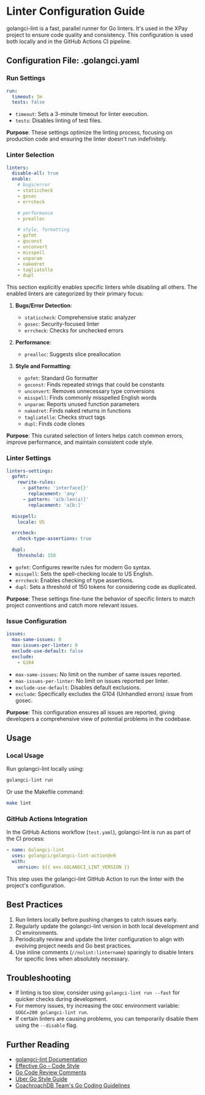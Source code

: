 # Linter Configuration Guide

golangci-lint is a fast, parallel runner for Go linters. It's used in the XPay project to ensure code quality and consistency. This configuration is used both locally and in the GitHub Actions CI pipeline.

## Configuration File: .golangci.yaml

### Run Settings

```yaml
run:
  timeout: 3m
  tests: false
```

- `timeout`: Sets a 3-minute timeout for linter execution.
- `tests`: Disables linting of test files.

**Purpose**: These settings optimize the linting process, focusing on production code and ensuring the linter doesn't run indefinitely.

### Linter Selection

```yaml
linters:
  disable-all: true
  enable:
    # bugs/error
    - staticcheck
    - gosec
    - errcheck

    # performance
    - prealloc

    # style, formatting
    - gofmt
    - goconst
    - unconvert
    - misspell
    - unparam
    - nakedret
    - tagliatelle
    - dupl
```

This section explicitly enables specific linters while disabling all others. The enabled linters are categorized by their primary focus:

1. **Bugs/Error Detection**:
   - `staticcheck`: Comprehensive static analyzer
   - `gosec`: Security-focused linter
   - `errcheck`: Checks for unchecked errors

2. **Performance**:
   - `prealloc`: Suggests slice preallocation

3. **Style and Formatting**:
   - `gofmt`: Standard Go formatter
   - `goconst`: Finds repeated strings that could be constants
   - `unconvert`: Removes unnecessary type conversions
   - `misspell`: Finds commonly misspelled English words
   - `unparam`: Reports unused function parameters
   - `nakedret`: Finds naked returns in functions
   - `tagliatelle`: Checks struct tags
   - `dupl`: Finds code clones

**Purpose**: This curated selection of linters helps catch common errors, improve performance, and maintain consistent code style.

### Linter Settings

```yaml
linters-settings:
  gofmt:
    rewrite-rules:
      - pattern: 'interface{}'
        replacement: 'any'
      - pattern: 'a[b:len(a)]'
        replacement: 'a[b:]'

  misspell:
    locale: US

  errcheck:
    check-type-assertions: true

  dupl:
    threshold: 150
```

- `gofmt`: Configures rewrite rules for modern Go syntax.
- `misspell`: Sets the spell-checking locale to US English.
- `errcheck`: Enables checking of type assertions.
- `dupl`: Sets a threshold of 150 tokens for considering code as duplicated.

**Purpose**: These settings fine-tune the behavior of specific linters to match project conventions and catch more relevant issues.

### Issue Configuration

```yaml
issues:
  max-same-issues: 0
  max-issues-per-linter: 0
  exclude-use-default: false
  exclude:
    - G104
```

- `max-same-issues`: No limit on the number of same issues reported.
- `max-issues-per-linter`: No limit on issues reported per linter.
- `exclude-use-default`: Disables default exclusions.
- `exclude`: Specifically excludes the G104 (Unhandled errors) issue from gosec.

**Purpose**: This configuration ensures all issues are reported, giving developers a comprehensive view of potential problems in the codebase.

## Usage

### Local Usage

Run golangci-lint locally using:

```bash
golangci-lint run
```

Or use the Makefile command:

```bash
make lint
```

### GitHub Actions Integration

In the GitHub Actions workflow (`test.yaml`), golangci-lint is run as part of the CI process:

```yaml
- name: Golangci-lint
  uses: golangci/golangci-lint-action@v6
  with:
    version: ${{ env.GOLANGCI_LINT_VERSION }}
```

This step uses the golangci-lint GitHub Action to run the linter with the project's configuration.

## Best Practices

1. Run linters locally before pushing changes to catch issues early.
2. Regularly update the golangci-lint version in both local development and CI environments.
3. Periodically review and update the linter configuration to align with evolving project needs and Go best practices.
4. Use inline comments (`//nolint:lintername`) sparingly to disable linters for specific lines when absolutely necessary.

## Troubleshooting

- If linting is too slow, consider using `golangci-lint run --fast` for quicker checks during development.
- For memory issues, try increasing the `GOGC` environment variable: `GOGC=200 golangci-lint run`.
- If certain linters are causing problems, you can temporarily disable them using the `--disable` flag.

## Further Reading

- [golangci-lint Documentation](https://golangci-lint.run/)
- [Effective Go - Code Style](https://golang.org/doc/effective_go)
- [Go Code Review Comments](https://github.com/golang/go/wiki/CodeReviewComments)
- [Uber Go Style Guide](https://github.com/uber-go/guide/blob/master/style.md)
- [CoachroachDB Team's Go Coding Guidelines](https://cockroachlabs.atlassian.net/wiki/spaces/CRDB/pages/181371303/Go+Golang+coding+guidelines)
